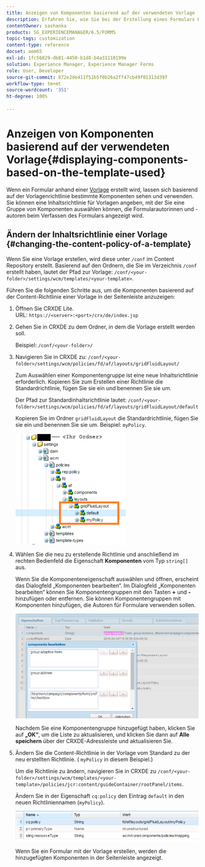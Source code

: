 ```yaml
---
title: Anzeigen von Komponenten basierend auf der verwendeten Vorlage
description: Erfahren Sie, wie Sie bei der Erstellung eines Formulars Komponenten in der Seitenleiste basierend auf der ausgewählten Vorlage aktivieren können.
contentOwner: sashanka
products: SG_EXPERIENCEMANAGER/6.5/FORMS
topic-tags: customization
content-type: reference
docset: aem65
exl-id: 1fc56829-db81-4450-b1d8-b4a31110199e
solution: Experience Manager, Experience Manager Forms
role: User, Developer
source-git-commit: 872e2de411f51b5f0b26a2ff47cb49f01313d39f
workflow-type: tm+mt
source-wordcount: '351'
ht-degree: 100%

---
```


# Anzeigen von Komponenten basierend auf der verwendeten Vorlage{#displaying-components-based-on-the-template-used}

Wenn ein Formular anhand einer [Vorlage](../../forms/using/template-editor.md) erstellt wird, lassen sich basierend auf der Vorlagenrichtlinie bestimmte Komponenten sehen und verwenden. Sie können eine Inhaltsrichtlinie für Vorlagen angeben, mit der Sie eine Gruppe von Komponenten auswählen können, die Formularautorinnen und -autoren beim Verfassen des Formulars angezeigt wird.

## Ändern der Inhaltsrichtlinie einer Vorlage {#changing-the-content-policy-of-a-template}

Wenn Sie eine Vorlage erstellen, wird diese unter `/conf` im Content Repository erstellt. Basierend auf den Ordnern, die Sie im Verzeichnis `/conf` erstellt haben, lautet der Pfad zur Vorlage: `/conf/<your-folder>/settings/wcm/templates/<your-template>`.

Führen Sie die folgenden Schritte aus, um die Komponenten basierend auf der Content-Richtlinie einer Vorlage in der Seitenleiste anzuzeigen:

1. Öffnen Sie CRXDE Lite.\
   URL: `https://<server>:<port>/crx/de/index.jsp`
1. Gehen Sie in CRXDE zu dem Ordner, in dem die Vorlage erstellt werden soll.

   Beispiel: `/conf/<your-folder>/`

1. Navigieren Sie in CRXDE zu: `/conf/<your-folder>/settings/wcm/policies/fd/af/layouts/gridFluidLayout/`

   Zum Auswählen einer Komponentengruppe ist eine neue Inhaltsrichtlinie erforderlich. Kopieren Sie zum Erstellen einer Richtlinie die Standardrichtlinie, fügen Sie sie ein und benennen Sie sie um.

   Der Pfad zur Standardinhaltsrichtlinie lautet: `/conf/<your-folder>/settings/wcm/policies/fd/af/layouts/gridFluidLayout/default`

   Kopieren Sie im Ordner `gridFluidLayout` die Standardrichtlinie, fügen Sie sie ein und benennen Sie sie um. Beispiel: `myPolicy`.

   ![Kopieren von Standardrichtlinien](assets/crx-default1.png)

1. Wählen Sie die neu zu erstellende Richtlinie und anschließend im rechten Bedienfeld die Eigenschaft **Komponenten** vom Typ `string[]` aus.

   Wenn Sie die Komponenteneigenschaft auswählen und öffnen, erscheint das Dialogfeld „Komponenten bearbeiten“. Im Dialogfeld „Komponenten bearbeiten“ können Sie Komponentengruppen mit den Tasten **+** und **-** hinzufügen oder entfernen. Sie können Komponentengruppen mit Komponenten hinzufügen, die Autoren für Formulare verwenden sollen. 

   ![Hinzufügen oder Entfernen von Komponenten in der Richtlinie](assets/add-components-list1.png)

   Nachdem Sie eine Komponentengruppe hinzugefügt haben, klicken Sie auf **„OK“**, um die Liste zu aktualisieren, und klicken Sie dann auf **Alle speichern** über der CRXDE-Adressleiste und aktualisieren Sie.

1. Ändern Sie die Content-Richtlinie in der Vorlage vom Standard zu der neu erstellten Richtlinie. ( `myPolicy` in diesem Beispiel.)

   Um die Richtlinie zu ändern, navigieren Sie in CRXDE zu `/conf/<your-folder>/settings/wcm/templates/<your-template>/policies/jcr:content/guideContainer/rootPanel/items`.

   Ändern Sie in der Eigenschaft `cq:policy` den Eintrag `default` in den neuen Richtliniennamen (`myPolicy`).

   ![Aktualisierte Content-Richtlinie für Vorlagen](assets/updated-policy.png)

   Wenn Sie ein Formular mit der Vorlage erstellen, werden die hinzugefügten Komponenten in der Seitenleiste angezeigt.
